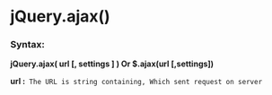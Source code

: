 # jQuery.ajax()

### Syntax:

**jQuery.ajax( url [, settings ] ) Or $.ajax(url [,settings])**

**url :**` The URL is string containing, Which sent request on server`
